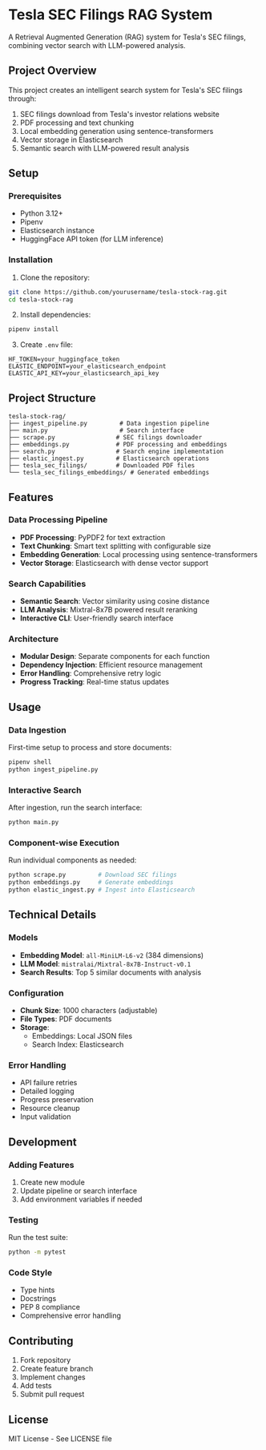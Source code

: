# Tesla SEC Filings RAG System

A Retrieval Augmented Generation (RAG) system for Tesla's SEC filings, combining vector search with LLM-powered analysis.

## Project Overview

This project creates an intelligent search system for Tesla's SEC filings through:
1. SEC filings download from Tesla's investor relations website
2. PDF processing and text chunking
3. Local embedding generation using sentence-transformers
4. Vector storage in Elasticsearch
5. Semantic search with LLM-powered result analysis

## Setup

### Prerequisites
- Python 3.12+
- Pipenv
- Elasticsearch instance
- HuggingFace API token (for LLM inference)

### Installation

1. Clone the repository:
```bash
git clone https://github.com/yourusername/tesla-stock-rag.git
cd tesla-stock-rag
```

2. Install dependencies:
```bash
pipenv install
```

3. Create `.env` file:
```plaintext
HF_TOKEN=your_huggingface_token
ELASTIC_ENDPOINT=your_elasticsearch_endpoint
ELASTIC_API_KEY=your_elasticsearch_api_key
```

## Project Structure

```plaintext
tesla-stock-rag/
├── ingest_pipeline.py         # Data ingestion pipeline
├── main.py                    # Search interface
├── scrape.py                 # SEC filings downloader
├── embeddings.py             # PDF processing and embeddings
├── search.py                 # Search engine implementation
├── elastic_ingest.py         # Elasticsearch operations
├── tesla_sec_filings/        # Downloaded PDF files
└── tesla_sec_filings_embeddings/ # Generated embeddings
```

## Features

### Data Processing Pipeline
- **PDF Processing**: PyPDF2 for text extraction
- **Text Chunking**: Smart text splitting with configurable size
- **Embedding Generation**: Local processing using sentence-transformers
- **Vector Storage**: Elasticsearch with dense vector support

### Search Capabilities
- **Semantic Search**: Vector similarity using cosine distance
- **LLM Analysis**: Mixtral-8x7B powered result reranking
- **Interactive CLI**: User-friendly search interface

### Architecture
- **Modular Design**: Separate components for each function
- **Dependency Injection**: Efficient resource management
- **Error Handling**: Comprehensive retry logic
- **Progress Tracking**: Real-time status updates

## Usage

### Data Ingestion
First-time setup to process and store documents:
```bash
pipenv shell
python ingest_pipeline.py
```

### Interactive Search
After ingestion, run the search interface:
```bash
python main.py
```

### Component-wise Execution
Run individual components as needed:
```bash
python scrape.py         # Download SEC filings
python embeddings.py     # Generate embeddings
python elastic_ingest.py # Ingest into Elasticsearch
```

## Technical Details

### Models
- **Embedding Model**: `all-MiniLM-L6-v2` (384 dimensions)
- **LLM Model**: `mistralai/Mixtral-8x7B-Instruct-v0.1`
- **Search Results**: Top 5 similar documents with analysis

### Configuration
- **Chunk Size**: 1000 characters (adjustable)
- **File Types**: PDF documents
- **Storage**: 
  - Embeddings: Local JSON files
  - Search Index: Elasticsearch

### Error Handling
- API failure retries
- Detailed logging
- Progress preservation
- Resource cleanup
- Input validation

## Development

### Adding Features
1. Create new module
2. Update pipeline or search interface
3. Add environment variables if needed

### Testing
Run the test suite:
```bash
python -m pytest
```

### Code Style
- Type hints
- Docstrings
- PEP 8 compliance
- Comprehensive error handling

## Contributing

1. Fork repository
2. Create feature branch
3. Implement changes
4. Add tests
5. Submit pull request

## License

MIT License - See LICENSE file